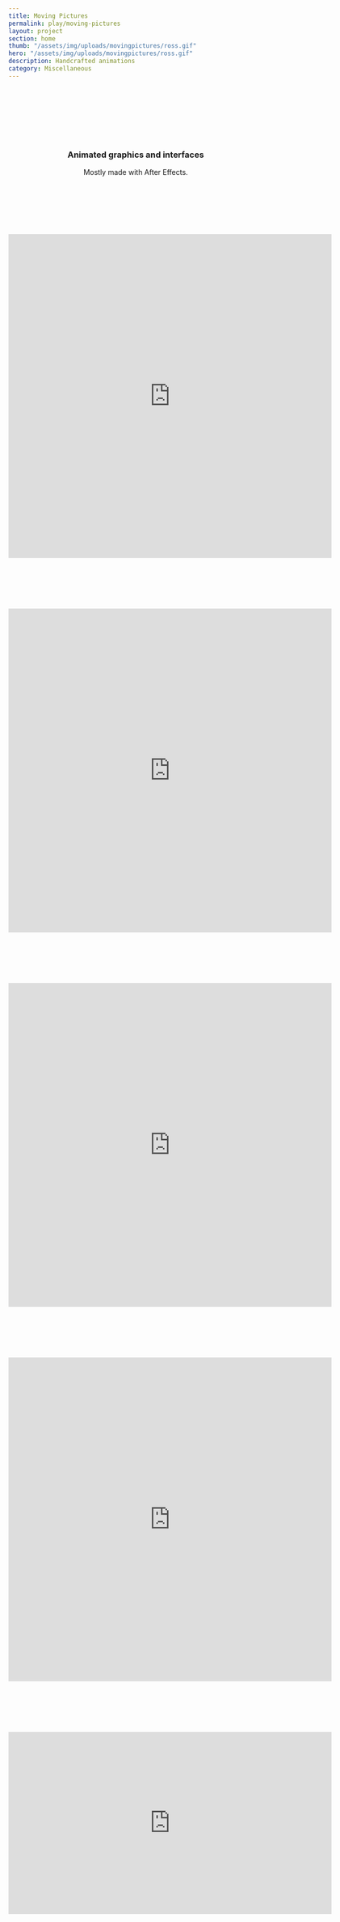 ```yaml
---
title: Moving Pictures
permalink: play/moving-pictures
layout: project
section: home
thumb: "/assets/img/uploads/movingpictures/ross.gif"
hero: "/assets/img/uploads/movingpictures/ross.gif"
description: Handcrafted animations
category: Miscellaneous
---
```


<!-- ### Endless
A warped VR simulation of hellish quotidian

<div class="video-responsive">
        <iframe src="https://player.vimeo.com/video/237709819?background=1&muted=0" width="640" height="360" frameborder="0" webkitallowfullscreen mozallowfullscreen allowfullscreen></iframe>
</div> -->

<div class="narrow-content" style="padding: 100px 0px 100px 0px">
<center>
  <h3>Animated graphics and interfaces</h3>
  <p>Mostly made with After Effects.</p>
  </center>
</div>

<div class="video-responsive" style="margin-bottom: 100px;">
  <iframe src="https://player.vimeo.com/video/334080771?loop=1" width="640" height="640" frameborder="0" allow="autoplay; fullscreen" allowfullscreen></iframe>
</div>

<div class="video-responsive" style="margin-bottom: 100px;" >
  <iframe src="https://player.vimeo.com/video/477482138?loop=1" width="640" height="640" frameborder="0" allow="autoplay; fullscreen" allowfullscreen></iframe>
</div>

<div class="video-responsive" style="margin-bottom: 100px;" >
  <iframe src="https://player.vimeo.com/video/477485199?loop=1" width="640" height="640" frameborder="0" allow="autoplay; fullscreen" allowfullscreen></iframe>
</div>

<div class="video-responsive" style="margin-bottom: 100px;" >
  <iframe src="https://player.vimeo.com/video/334053981?loop=1" width="640" height="640" frameborder="0" allow="autoplay; fullscreen" allowfullscreen></iframe>
</div>

<div class="video-responsive" style="margin-bottom: 100px;" >
  <iframe src="https://player.vimeo.com/video/325925014?loop=1&muted=1" width="640" height="360" frameborder="0" allow="autoplay; fullscreen" allowfullscreen></iframe>
</div>
